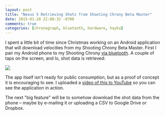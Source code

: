 ```yaml
---
layout: post
title: "Nexus 5 Retrieving Shots from Shooting Chrony Beta Master"
date: 2015-01-28 22:08:32 -0700
comments: true
categories: [chronograph, bluetooth, hardware, hayha]
---
```


I spent a little bit of time since Christmas working on an Android application that will download velocities from my Shooting Chrony Beta Master. First I pair my Android phone to my Shooting Chrony [via bluetooth](http://www.opgenorth.net/blog/2015/01/21/adding-bluetooth-to-your-shooting-chrony/). A couple of taps on the screen, and lo, shot data is retrieved:

![](https://s3.amazonaws.com/opgenorthnet-blog/hayha_0-2-1-8.png)

The app itself isn't ready for public consumption, but as a proof of concept it is encouraging to see. I uploaded a [video of this to YouTube](https://www.youtube.com/watch?v=f86lG9KTMf8) so you can see the application in action.

The next "big feature" will be to somehow download the shot data from the phone &ndash; maybe by e-mailing it or uploading a CSV to Google Drive or Dropbox.